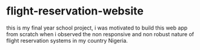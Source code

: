 # flight-reservation-website
this is my final year school project, i was motivated to build this web app from scratch when i observed the non responsive and non robust nature of flight reservation systems in my country Nigeria.
